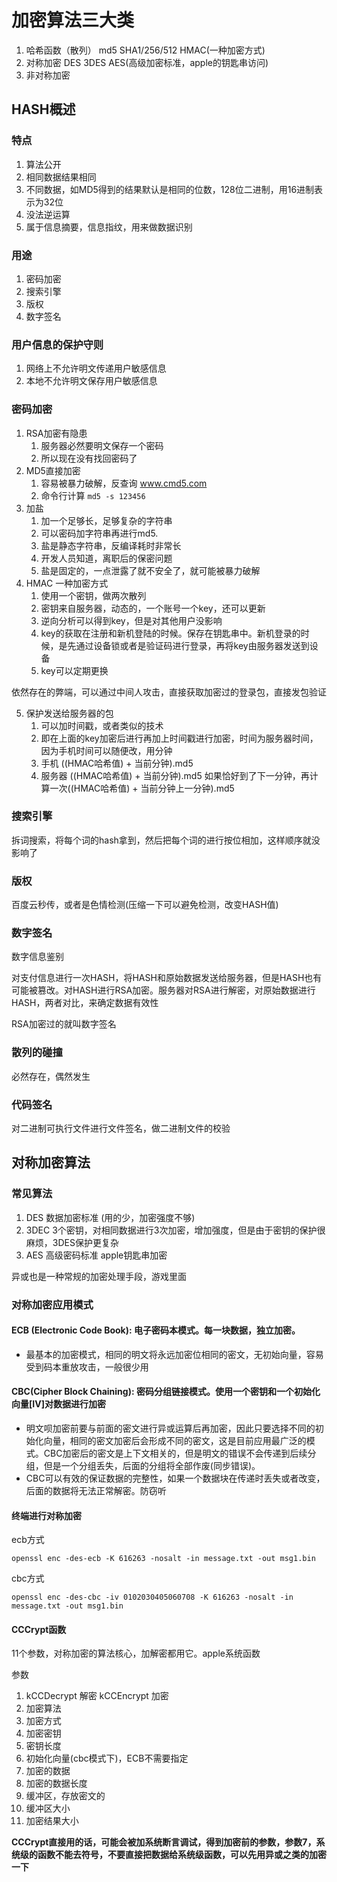 # 加密算法三大类
1. 哈希函数（散列） md5 SHA1/256/512 HMAC(一种加密方式)
2. 对称加密 DES 3DES AES(高级加密标准，apple的钥匙串访问)
3. 非对称加密

## HASH概述
### 特点
1. 算法公开
2. 相同数据结果相同
3. 不同数据，如MD5得到的结果默认是相同的位数，128位二进制，用16进制表示为32位
4. 没法逆运算
5. 属于信息摘要，信息指纹，用来做数据识别

### 用途
1. 密码加密
2. 搜索引擎
3. 版权
4. 数字签名

### 用户信息的保护守则
1. 网络上不允许明文传递用户敏感信息
2. 本地不允许明文保存用户敏感信息

### 密码加密
1. RSA加密有隐患
    1. 服务器必然要明文保存一个密码
    2. 所以现在没有找回密码了
2. MD5直接加密
    1. 容易被暴力破解，反查询 www.cmd5.com
    2. 命令行计算  `md5 -s 123456`
3. 加盐
    1. 加一个足够长，足够复杂的字符串
    2. 可以密码加字符串再进行md5.
    3. 盐是静态字符串，反编译耗时非常长
    4. 开发人员知道，离职后的保密问题
    5. 盐是固定的，一点泄露了就不安全了，就可能被暴力破解
4. HMAC 一种加密方式
    1. 使用一个密钥，做两次散列
    2. 密钥来自服务器，动态的，一个账号一个key，还可以更新
    3. 逆向分析可以得到key，但是对其他用户没影响
    4. key的获取在注册和新机登陆的时候。保存在钥匙串中。新机登录的时候，是先通过设备锁或者是验证码进行登录，再将key由服务器发送到设备
    5. key可以定期更换

依然存在的弊端，可以通过中间人攻击，直接获取加密过的登录包，直接发包验证

5. 保护发送给服务器的包
    1. 可以加时间戳，或者类似的技术
    2. 即在上面的key加密后进行再加上时间戳进行加密，时间为服务器时间，因为手机时间可以随便改，用分钟
    3. 手机 ((HMAC哈希值) + 当前分钟).md5
    4. 服务器 ((HMAC哈希值) + 当前分钟).md5 如果恰好到了下一分钟，再计算一次((HMAC哈希值) + 当前分钟上一分钟).md5

### 搜索引擎

拆词搜索，将每个词的hash拿到，然后把每个词的进行按位相加，这样顺序就没影响了

### 版权

百度云秒传，或者是色情检测(压缩一下可以避免检测，改变HASH值)

### 数字签名

数字信息鉴别

对支付信息进行一次HASH，将HASH和原始数据发送给服务器，但是HASH也有可能被篡改。对HASH进行RSA加密。服务器对RSA进行解密，对原始数据进行HASH，两者对比，来确定数据有效性

RSA加密过的就叫数字签名

### 散列的碰撞

必然存在，偶然发生

### 代码签名
对二进制可执行文件进行文件签名，做二进制文件的校验

## 对称加密算法

### 常见算法
1. DES 数据加密标准 (用的少，加密强度不够)
2. 3DEC 3个密钥，对相同数据进行3次加密，增加强度，但是由于密钥的保护很麻烦，3DES保护更复杂
3. AES 高级密码标准 apple钥匙串加密

异或也是一种常规的加密处理手段，游戏里面

### 对称加密应用模式
#### ECB (Electronic Code Book): 电子密码本模式。每一块数据，独立加密。

* 最基本的加密模式，相同的明文将永远加密位相同的密文，无初始向量，容易受到码本重放攻击，一般很少用
#### CBC(Cipher Block Chaining): 密码分组链接模式。使用一个密钥和一个初始化向量\[IV\]对数据进行加密

* 明文呗加密前要与前面的密文进行异或运算后再加密，因此只要选择不同的初始化向量，相同的密文加密后会形成不同的密文，这是目前应用最广泛的模式。CBC加密后的密文是上下文相关的，但是明文的错误不会传递到后续分组，但是一个分组丢失，后面的分组将全部作废(同步错误)。
* CBC可以有效的保证数据的完整性，如果一个数据块在传递时丢失或者改变，后面的数据将无法正常解密。防窃听

#### 终端进行对称加密

ecb方式
```
openssl enc -des-ecb -K 616263 -nosalt -in message.txt -out msg1.bin
```

cbc方式
```
openssl enc -des-cbc -iv 0102030405060708 -K 616263 -nosalt -in message.txt -out msg1.bin
```

#### CCCrypt函数 

11个参数，对称加密的算法核心，加解密都用它。apple系统函数

参数
  1. kCCDecrypt 解密
     kCCEncrypt 加密
  2. 加密算法
  3. 加密方式
  4. 加密密钥
  5. 密钥长度
  6. 初始化向量(cbc模式下)，ECB不需要指定
  7. 加密的数据
  8. 加密的数据长度
  9. 缓冲区，存放密文的
  10. 缓冲区大小
  11. 加密结果大小

**CCCrypt直接用的话，可能会被加系统断言调试，得到加密前的参数，参数7，系统级的函数不能去符号，不要直接把数据给系统级函数，可以先用异或之类的加密一下**